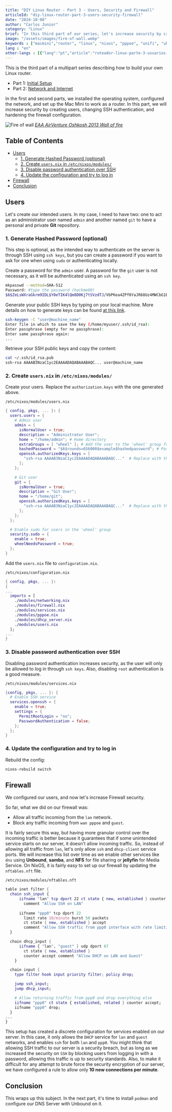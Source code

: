 ```yaml
---
title: "DIY Linux Router - Part 3 - Users, Security and Firewall"
articleId: "diy-linux-router-part-3-users-security-firewall"
date: "2024-10-08"
author: "Carlos Junior"
category: "Linux"
brief: "In this third part of our series, let's increase security by creating users, changing SSH auth and hardening firewall configuration"
image: "/assets/images/fire-of-wall.webp"
keywords : ["macmini","router", "linux", "nixos", "pppoe", "unifi", "ubiquiti", "apple", "vlan", "tl-sg108e"]
lang : "en"
other-langs : [{"lang":"pt","article":"roteador-linux-parte-3-usuarios-seguranca-firewall"}]
---
```


This is the third part of a multipart series describing how to build your own Linux router.

- Part 1: [Initial Setup](/article/diy-linux-router-part-1-initial-setup)
- Part 2: [Network and Internet](/article/diy-linux-router-part-2-network-and-internet)

In the first and second parts, we installed the operating system, configured the network, and set up the Mac Mini to work as a router.
In this part, we will increase security by creating users, changing SSH authentication, and hardening the firewall configuration.

![Fire of wall](/assets/images/fire-of-wall.webp)
*[EAA AirVenture Oshkosh 2013 Wall of fire](http://www.vg-photo.com/airshow/2013/Oshkosh/pyro.html)*

## Table of Contents

- [Users](#users)
  - [1. Generate Hashed Password (optional)](#1-generate-hashed-password-optional)
  - [2. Create `users.nix` in `/etc/nixos/modules/`](#2-create-usersnix-in-etcnixosmodules)
  - [3. Disable password authentication over SSH](#3-disable-password-authentication-over-ssh)
  - [4. Update the configuration and try to log in](#4-update-the-configuration-and-try-to-log-in)
- [Firewall](#firewall)
- [Conclusion](#conclusion)

## Users

Let's create our intended users. In my case, I need to have two: one to act as an administrator user named `admin` and another named `git` to have a personal and private **Git** repository.

### 1. Generate Hashed Password (optional)

This step is optional, as the intended way to authenticate on the server is through SSH using `ssh keys`, but you can create a password if you want to ask for one when using `sudo` or authenticating locally.

Create a password for the `admin` user. A password for the `git` user is not necessary, as it will be authenticated using an `ssh key`.

```bash
mkpasswd --method=SHA-512
Password: #type the password (hackme00)
$6$ZeLsWXraGkrm9IDL$Y0eTIK4lQm8D0Kj7tSVzdTJ/VbPKea4ZPf0YaJR68Uz4MWCbG1EJp2YBOfWHNSZprZpjpbUvCIozbkr8yPNM0.
```

Generate your public SSH keys by typing on your local machine. More details on how to generate keys can be found [at this link](https://docs.github.com/en/authentication/connecting-to-github-with-ssh/generating-a-new-ssh-key-and-adding-it-to-the-ssh-agent).

```bash
ssh-keygen -C "user@machine_name"
Enter file in which to save the key (/home/myuser/.ssh/id_rsa):
Enter passphrase (empty for no passphrase): 
Enter same passphrase again: 
...
```

Retrieve your SSH public keys and copy the content:

```bash
cat ~/.ssh/id_rsa.pub
ssh-rsa AAAAB3NzaC1yc2EAAAADAQABAAABAQC... user@machine_name
```

### 2. Create `users.nix` in `/etc/nixos/modules/`

Create your users. Replace the `authorization.keys` with the one generated above.

`/etc/nixos/modules/users.nix`

```nix
{ config, pkgs, ... }: {
  users.users = {
    # Admin user
    admin = {
      isNormalUser = true;
      description = "Administrator User";
      home = "/home/admin"; # Home directory
      extraGroups = [ "wheel" ]; # Add the user to the 'wheel' group for sudo access
      hashedPassword = "$6$rounds=656000$example$hashedpassword"; # Password, optional
      openssh.authorizedKeys.keys = [
        "ssh-rsa AAAAB3NzaC1yc2EAAAADAQABAAABAQC..."  # Replace with the actual public key
      ];
    };

    # Git user
    git = {
      isNormalUser = true;
      description = "Git User";
      home = "/home/git";
      openssh.authorizedKeys.keys = [
        "ssh-rsa AAAAB3NzaC1yc2EAAAADAQABAAABAQC..."  # Replace with the actual public key
      ];
    };
  };

  # Enable sudo for users in the 'wheel' group
  security.sudo = {
    enable = true;
    wheelNeedsPassword = true;
  };
}
```

Add the `users.nix` file to `configuration.nix`.

`/etc/nixos/configuration.nix`

```nix
{ config, pkgs, ... }:
{
...
  imports = [
    ./modules/networking.nix
    ./modules/firewall.nix
    ./modules/services.nix
    ./modules/pppoe.nix
    ./modules/dhcp_server.nix
    ./modules/users.nix
  ];
...
}
```

### 3. Disable password authentication over SSH

Disabling password authentication increases security, as the user will only be allowed to log in through `ssh keys`. Also, disabling `root` authentication is a good measure.

`/etc/nixos/modules/services.nix`

```nix
{config, pkgs, ... }: {
  # Enable SSH service
  services.openssh = {
    enable = true;
    settings = {
      PermitRootLogin = "no";
      PasswordAuthentication = false;
    };
  };
}
```

### 4. Update the configuration and try to log in

Rebuild the config:

```bash
nixos-rebuild switch
```

## Firewall

We configured our users, and now let's increase Firewall security.

So far, what we did on our firewall was:

- Allow all traffic incoming from the `lan` network.
- Block any traffic incoming from `wan pppoe` and `guest`.

It is fairly secure this way, but having more granular control over the incoming traffic is better because it guarantees that if some unintended service starts on our server, it doesn't allow incoming traffic. So, instead of allowing all traffic from `lan`, let's only allow `ssh` and `dhcp-client` service ports. We will increase this list over time as we enable other services like `dns` using **Unbound**, **samba**, and **NFS** for file sharing or **jellyfin** for Media Service. On NixOS, it is fairly easy to set up our firewall by updating the `nftables.nft` file.

`/etc/nixos/modules/nftables.nft`

```nix
table inet filter {
  chain ssh_input {
      iifname "lan" tcp dport 22 ct state { new, established } counter accept 
        comment "Allow SSH on LAN"
      
      iifname "ppp0" tcp dport 22
        limit rate 10/minute burst 50 packets 
        ct state { new, established } accept
        comment "Allow SSH traffic from ppp0 interface with rate limiting";
  }

  chain dhcp_input {
      iifname { "lan", "guest" } udp dport 67 
        ct state { new, established }
        counter accept comment "Allow DHCP on LAN and Guest"
    }

  chain input {
    type filter hook input priority filter; policy drop;

    jump ssh_input;
    jump dhcp_input;

    # Allow returning traffic from ppp0 and drop everything else
    iifname "ppp0" ct state { established, related } counter accept;
    iifname "ppp0" drop;
  }
...
}
```

This setup has created a discrete configuration for services enabled on our server. In this case, it only allows the `DHCP` service for `lan` and `guest` networks, and enables `ssh` for both `lan` and `ppp0`. You might think that allowing SSH traffic to our server is a security breach, but as long as we increased the security on `SSH` by blocking users from logging in with a password, allowing this traffic is up to security standards. Also, to make it difficult for any attempt to brute force the security encryption of our server, we have configured a rule to allow only **10 new connections per minute**.

## Conclusion

This wraps up this subject. In the next part, it's time to install `podman` and configure our DNS Server with Unbound on it.
